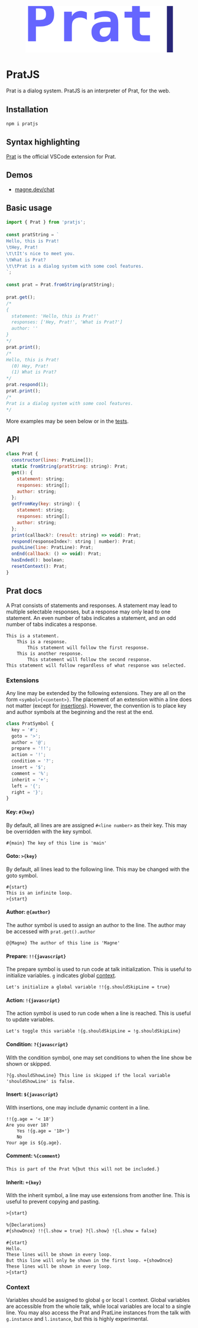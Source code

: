 <div align="center">
    <img src="assets/prat.svg"
        width="400"
        alt="Logo."/>
</div>

# PratJS

Prat is a dialog system. PratJS is an interpreter of Prat, for the web.

## Installation

```sh
npm i pratjs
```

## Syntax highlighting

[Prat](https://marketplace.visualstudio.com/items?itemName=magneet.prat) is the official VSCode extension for Prat.

## Demos

- [magne.dev/chat](https://magne.dev/chat)

## Basic usage

```js
import { Prat } from 'pratjs';

const pratString = `
Hello, this is Prat!
\tHey, Prat!
\t\tIt's nice to meet you.
\tWhat is Prat?
\t\tPrat is a dialog system with some cool features.
`;

const prat = Prat.fromString(pratString);

prat.get();
/*
{
  statement: 'Hello, this is Prat!'
  responses: ['Hey, Prat!', 'What is Prat?']
  author: ''
}
*/
prat.print();
/*
Hello, this is Prat!
  (0) Hey, Prat!
  (1) What is Prat?
*/
prat.respond(1);
prat.print();
/*
Prat is a dialog system with some cool features.
*/
```

More examples may be seen below or in the [tests](test/prat.test.ts).

## API

```js
class Prat {
  constructor(lines: PratLine[]);
  static fromString(pratString: string): Prat;
  get(): {
    statement: string;
    responses: string[];
    author: string;
  };
  getFromKey(key: string): {
    statement: string;
    responses: string[];
    author: string;
  };
  print(callback?: (result: string) => void): Prat;
  respond(responseIndex?: string | number): Prat;
  pushLine(line: PratLine): Prat;
  onEnd(callback: () => void): Prat;
  hasEnded(): boolean;
  resetContext(): Prat;
}
```

## Prat docs

A Prat consists of statements and responses. A statement may lead to multiple selectable responses, but a response may only lead to one statement. An even number of tabs indicates a statement, and an odd number of tabs indicates a response.

```prat
This is a statement.
	This is a response.
		This statement will follow the first response.
	This is another response.
		This statement will follow the second response.
This statement will follow regardless of what response was selected.
```

### Extensions

Any line may be extended by the following extensions. They are all on the form `<symbol>{<content>}`. The placement of an extension within a line does not matter (except for [insertions](#insert-javascript)). However, the convention is to place key and author symbols at the beginning and the rest at the end.

```js
class PratSymbol {
  key = '#';
  goto = '>';
  author = '@';
  prepare = '!!';
  action = '!';
  condition = '?';
  insert = '$';
  comment = '%';
  inherit = '+';
  left = '{';
  right = '}';
}
```

#### Key: `#{key}`

By default, all lines are are assigned `#<line number>` as their key. This may be overridden with the key symbol.

```prat
#{main} The key of this line is 'main'
```

#### Goto: `>{key}`

By default, all lines lead to the following line. This may be changed with the goto symbol.

```prat
#{start}
This is an infinite loop.
>{start}
```

#### Author: `@{author}`

The author symbol is used to assign an author to the line. The author may be accessed with `prat.get().author`

```prat
@{Magne} The author of this line is 'Magne'
```

#### Prepare: `!!{javascript}`

The prepare symbol is used to run code at talk initialization. This is useful to initialize variables. `g` indicates global [context](#context).

```prat
Let's initialize a global variable !!{g.shouldSkipLine = true}
```

#### Action: `!{javascript}`

The action symbol is used to run code when a line is reached. This is useful to update variables.

```prat
Let's toggle this variable !{g.shouldSkipLine = !g.shouldSkipLine}
```

#### Condition: `?{javascript}`

With the condition symbol, one may set conditions to when the line show be shown or skipped.

```prat
?{g.shouldShowLine} This line is skipped if the local variable 'shouldShowLine' is false.
```

#### Insert: `${javascript}`

With insertions, one may include dynamic content in a line.

```prat
!!{g.age = '< 18'}
Are you over 18?
	Yes !{g.age = '18+'}
	No
Your age is ${g.age}.
```

#### Comment: `%{comment}`

```prat
This is part of the Prat %{but this will not be included.}
```

#### Inherit: `+{key}`

With the inherit symbol, a line may use extensions from another line. This is useful to prevent copying and pasting.

```prat
>{start}

%{Declarations}
#{showOnce} !!{l.show = true} ?{l.show} !{l.show = false}

#{start}
Hello.
These lines will be shown in every loop.
But this line will only be shown in the first loop. +{showOnce}
These lines will be shown in every loop.
>{start}
```

### Context

Variables should be assigned to global `g` or local `l` context. Global variables are accessible from the whole talk, while local variables are local to a single line. You may also access the Prat and PratLine instances from the talk with `g.instance` and `l.instance`, but this is highly experimental.

